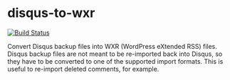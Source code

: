 # disqus-to-wxr

[![Build Status](https://travis-ci.org/obruchez/disqus-to-wxr.svg?branch=master)](https://travis-ci.org/obruchez/disqus-to-wxr)

Convert Disqus backup files into WXR (WordPress eXtended RSS) files. Disqus backup files are not meant to be re-imported back into Disqus, so they have to be converted to one of the supported import formats. This is useful to re-import deleted comments, for example.
